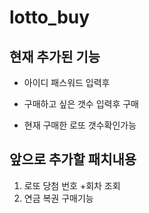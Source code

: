 # lotto_buy

## 현재 추가된 기능

* 아이디 패스워드 입력후
- 구매하고 싶은 갯수 입력후 구매
+ 현재 구매한 로또 갯수확인가능


## 앞으로 추가할 패치내용

1. 로또 당첨 번호 +회차 조회
2. 연금 복권 구매기능 

